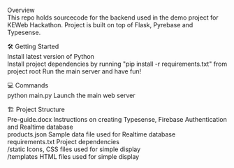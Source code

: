 Overview <br />
This repo holds sourcecode for the backend used in the demo project for KEWeb Hackathon. Project is built on top of Flask, Pyrebase and Typesense.

🛠 Getting Started <br />
Install latest version of Python <br />
Install project dependencies by running "pip install -r requirements.txt" from project root
Run the main server and have fun!

💻 Commands <br />
python main.py Launch the main web server

🏗 Project Structure <br />
Pre-guide.docx Instructions on creating Typesense, Firebase Authentication and Realtime database <br />
products.json Sample data file used for Realtime database <br />
requirements.txt Project dependencies <br />
/static Icons, CSS files used for simple display <br />
/templates HTML files used for simple display 

